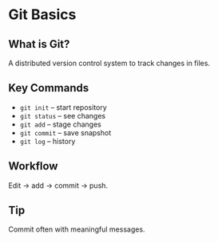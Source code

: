 # Git Basics

## What is Git?
A distributed version control system to track changes in files.

## Key Commands
- `git init` – start repository
- `git status` – see changes
- `git add` – stage changes
- `git commit` – save snapshot
- `git log` – history

## Workflow
Edit -> add -> commit -> push.

## Tip
Commit often with meaningful messages.
